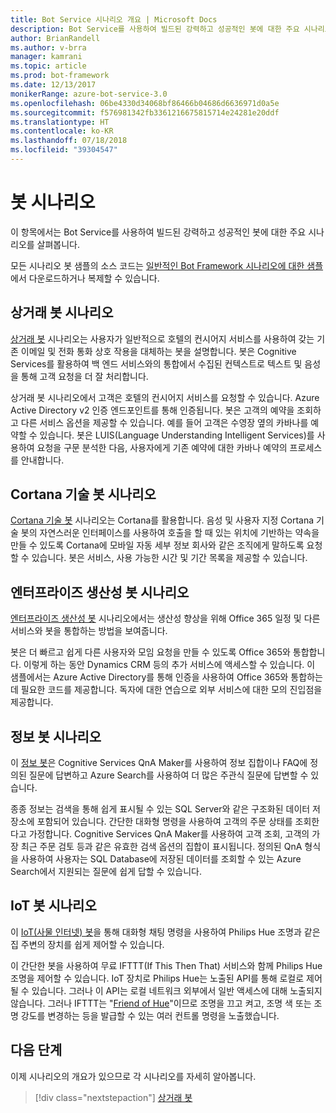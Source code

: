 ```yaml
---
title: Bot Service 시나리오 개요 | Microsoft Docs
description: Bot Service를 사용하여 빌드된 강력하고 성공적인 봇에 대한 주요 시나리오를 살펴봅니다.
author: BrianRandell
ms.author: v-brra
manager: kamrani
ms.topic: article
ms.prod: bot-framework
ms.date: 12/13/2017
monikerRange: azure-bot-service-3.0
ms.openlocfilehash: 06be4330d34068bf86466b04686d6636971d0a5e
ms.sourcegitcommit: f576981342fb3361216675815714e24281e20ddf
ms.translationtype: HT
ms.contentlocale: ko-KR
ms.lasthandoff: 07/18/2018
ms.locfileid: "39304547"
---
```

# <a name="bot-scenarios"></a>봇 시나리오
이 항목에서는 Bot Service를 사용하여 빌드된 강력하고 성공적인 봇에 대한 주요 시나리오를 살펴봅니다.

모든 시나리오 봇 샘플의 소스 코드는 [일반적인 Bot Framework 시나리오에 대한 샘플](https://aka.ms/bot/scenarios)에서 다운로드하거나 복제할 수 있습니다.

## <a name="commerce-bot-scenario"></a>상거래 봇 시나리오
[상거래 봇](bot-service-scenario-commerce.md) 시나리오는 사용자가 일반적으로 호텔의 컨시어지 서비스를 사용하여 갖는 기존 이메일 및 전화 통화 상호 작용을 대체하는 봇을 설명합니다. 봇은 Cognitive Services를 활용하여 백 엔드 서비스와의 통합에서 수집된 컨텍스트로 텍스트 및 음성을 통해 고객 요청을 더 잘 처리합니다.

상거래 봇 시나리오에서 고객은 호텔의 컨시어지 서비스를 요청할 수 있습니다. Azure Active Directory v2 인증 엔드포인트를 통해 인증됩니다. 봇은 고객의 예약을 조회하고 다른 서비스 옵션을 제공할 수 있습니다. 예를 들어 고객은 수영장 옆의 카바나를 예약할 수 있습니다. 봇은 LUIS(Language Understanding Intelligent Services)를 사용하여 요청을 구문 분석한 다음, 사용자에게 기존 예약에 대한 카바나 예약의 프로세스를 안내합니다.

## <a name="cortana-skill-bot-scenario"></a>Cortana 기술 봇 시나리오
[Cortana 기술 봇](bot-service-scenario-cortana-skill.md) 시나리오는 Cortana를 활용합니다. 음성 및 사용자 지정 Cortana 기술 봇의 자연스러운 인터페이스를 사용하여 호출을 할 때 있는 위치에 기반하는 약속을 만들 수 있도록 Cortana에 모바일 자동 세부 정보 회사와 같은 조직에게 말하도록 요청할 수 있습니다. 봇은 서비스, 사용 가능한 시간 및 기간 목록을 제공할 수 있습니다.

## <a name="enterprise-productivity-bot-scenario"></a>엔터프라이즈 생산성 봇 시나리오
[엔터프라이즈 생산성 봇](bot-service-scenario-enterprise-productivity.md) 시나리오에서는 생산성 향상을 위해 Office 365 일정 및 다른 서비스와 봇을 통합하는 방법을 보여줍니다.

봇은 더 빠르고 쉽게 다른 사용자와 모임 요청을 만들 수 있도록 Office 365와 통합합니다. 이렇게 하는 동안 Dynamics CRM 등의 추가 서비스에 액세스할 수 있습니다. 이 샘플에서는 Azure Active Directory를 통해 인증을 사용하여 Office 365와 통합하는 데 필요한 코드를 제공합니다. 독자에 대한 연습으로 외부 서비스에 대한 모의 진입점을 제공합니다.

## <a name="information-bot-scenario"></a>정보 봇 시나리오
이 [정보 봇](bot-service-scenario-informational.md)은 Cognitive Services QnA Maker를 사용하여 정보 집합이나 FAQ에 정의된 질문에 답변하고 Azure Search를 사용하여 더 많은 주관식 질문에 답변할 수 있습니다.

종종 정보는 검색을 통해 쉽게 표시될 수 있는 SQL Server와 같은 구조화된 데이터 저장소에 포함되어 있습니다. 간단한 대화형 명령을 사용하여 고객의 주문 상태를 조회한다고 가정합니다. Cognitive Services QnA Maker를 사용하여 고객 조회, 고객의 가장 최근 주문 검토 등과 같은 유효한 검색 옵션의 집합이 표시됩니다. 정의된 QnA 형식을 사용하여 사용자는 SQL Database에 저장된 데이터를 조회할 수 있는 Azure Search에서 지원되는 질문에 쉽게 답할 수 있습니다.

## <a name="iot-bot-scenario"></a>IoT 봇 시나리오
이 [IoT(사물 인터넷) 봇](bot-service-scenario-internet-things.md)을 통해 대화형 채팅 명령을 사용하여 Philips Hue 조명과 같은 집 주변의 장치를 쉽게 제어할 수 있습니다.

이 간단한 봇을 사용하여 무료 IFTTT(If This Then That) 서비스와 함께 Philips Hue 조명을 제어할 수 있습니다. IoT 장치로 Philips Hue는 노출된 API를 통해 로컬로 제어될 수 있습니다. 그러나 이 API는 로컬 네트워크 외부에서 일반 액세스에 대해 노출되지 않습니다. 그러나 IFTTT는 "[Friend of Hue](http://www2.meethue.com/en-us/friends-of-hue/ifttt/)"이므로 조명을 끄고 켜고, 조명 색 또는 조명 강도를 변경하는 등을 발급할 수 있는 여러 컨트롤 명령을 노출했습니다.

## <a name="next-steps"></a>다음 단계
이제 시나리오의 개요가 있으므로 각 시나리오를 자세히 알아봅니다.

> [!div class="nextstepaction"]
> [상거래 봇](bot-service-scenario-commerce.md)
